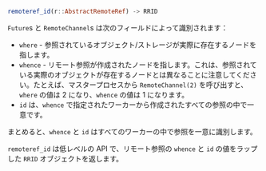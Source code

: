 ```julia
remoteref_id(r::AbstractRemoteRef) -> RRID
```

`Future`s と `RemoteChannel`s は次のフィールドによって識別されます：

  * `where` - 参照されているオブジェクト/ストレージが実際に存在するノードを指します。
  * `whence` - リモート参照が作成されたノードを指します。これは、参照されている実際のオブジェクトが存在するノードとは異なることに注意してください。たとえば、マスタープロセスから `RemoteChannel(2)` を呼び出すと、`where` の値は 2 になり、`whence` の値は 1 になります。
  * `id` は、`whence` で指定されたワーカーから作成されたすべての参照の中で一意です。

まとめると、`whence` と `id` はすべてのワーカーの中で参照を一意に識別します。

`remoteref_id` は低レベルの API で、リモート参照の `whence` と `id` の値をラップした `RRID` オブジェクトを返します。
